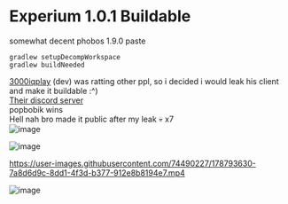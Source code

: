 # Experium 1.0.1 Buildable

somewhat decent phobos 1.9.0 paste
```
gradlew setupDecompWorkspace
gradlew buildNeeded
```
[3000iqplay](https://github.com/3000IQPlay) (dev) was ratting other ppl, so i decided i would leak his client and make it buildable :^)\
[Their discord server](https://discord.gg/RGnh3PQFTe)\
popbobik wins\
Hell nah bro made it public after my leak :skull: x7\
![image](https://cdn.discordapp.com/attachments/989976577041367151/996837295711850538/unknown.png)

![image](https://cdn.discordapp.com/attachments/993510055100022784/994630522942787725/2022-07-07_17.44.56.png)

https://user-images.githubusercontent.com/74490227/178793630-7a8d6d9c-8dd1-4f3d-b377-912e8b8194e7.mp4

![image](https://media.discordapp.net/attachments/990146806191116288/995752617198223461/unknown.png)

